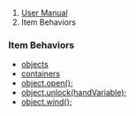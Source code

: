 <ol class="breadcrumb">
  <li><a href="#/docs/contents">User Manual</a></li>
 <li class="active">Item Behaviors</li>
</ol>

### Item Behaviors

- [objects](#/docs/item.objects)
- [containers](#/docs/item.containers)
- [object.open();](#/docs/item.open)
- [object.unlock(handVariable);](#/docs/item.unlock)
- [object.wind();](#/docs/item.wind)
